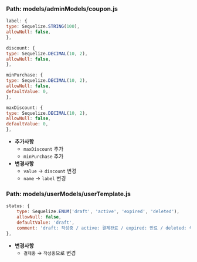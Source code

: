 ### Path: models/adminModels/coupon.js

```javascript
label: {
type: Sequelize.STRING(100),
allowNull: false,
},

discount: {
type: Sequelize.DECIMAL(10, 2),
allowNull: false,
},

minPurchase: {
type: Sequelize.DECIMAL(10, 2),
allowNull: false,
defaultValue: 0,
},

maxDiscount: {
type: Sequelize.DECIMAL(10, 2),
allowNull: false,
defaultValue: 0,
},
```

-   **추가사항**
    -   `maxDiscount` 추가
    -   `minPurchase` 추가
-   **변경사항**
    -   `value` $\rightarrow$ `discount` 변경
    -   `name` $\rightarrow$ `label` 변경

### Path: models/userModels/userTemplate.js

```javascript
status: {
    type: Sequelize.ENUM('draft', 'active', 'expired', 'deleted'),
    allowNull: false,
    defaultValue: 'draft',
    comment: 'draft: 작성중 / active: 결제완료 / expired: 만료 / deleted: 삭제',
},
```

-   **변경사항**
    -   `결제중` $\rightarrow$ `작성중`으로 변경
